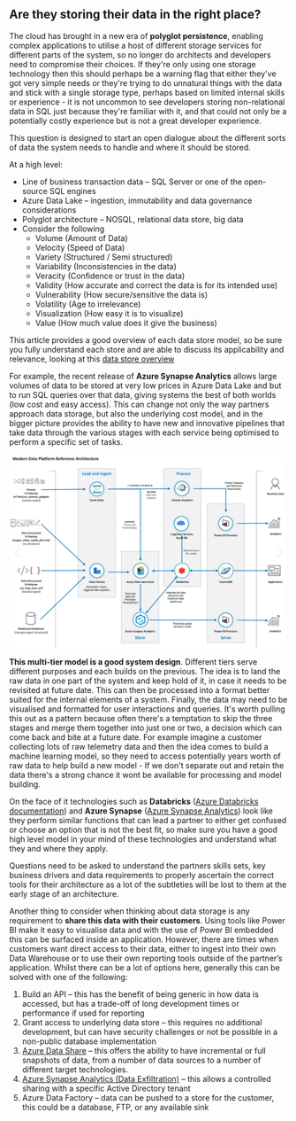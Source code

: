 ## Are they storing their data in the right place?

The cloud has brought in a new era of **polyglot persistence**, enabling complex applications to utilise a host of different storage services for different parts of the system, so no longer do architects and developers need to compromise their choices. If they're only using one storage technology then this should perhaps be a warning flag that either they've got very simple needs or they're trying to do unnatural things with the data and stick with a single storage type, perhaps based on limited internal skills or experience - it is not uncommon to see developers storing non-relational data in SQL just because they're familiar with it, and that could not only be a potentially costly experience but is not a great developer experience. 

This question is designed to start an open dialogue about the different sorts of data the system needs to handle and where it should be stored. 

At a high level:

* Line of business transaction data – SQL Server or one of the open-source SQL engines 
* Azure Data Lake – ingestion, immutability and data governance considerations
* Polyglot architecture – NOSQL, relational data store, big data
* Consider the following
    * Volume (Amount of Data)
    * Velocity (Speed of Data)
    * Variety (Structured / Semi structured)
    * Variability (Inconsistencies in the data)
    * Veracity (Confidence or trust in the data)
    * Validity (How accurate and correct the data is for its intended use)
    * Vulnerability (How secure/sensitive the data is)
    * Volatility (Age to irrelevance)
    * Visualization (How easy it is to visualize)
    * Value (How much value does it give the business)

This article provides a good overview of each data store model, so be sure you fully understand each store and are able to discuss its applicability and relevance, looking at this [data store overview](https://docs.microsoft.com/en-us/azure/architecture/guide/technology-choices/data-store-overview)

For example, the recent release of **Azure Synapse Analytics** allows large volumes of data to be stored at very low prices in Azure Data Lake and but to run SQL queries over that data, giving systems the best of both worlds (low cost and easy access). This can change not only the way partners approach data storage, but also the underlying cost model, and in the bigger picture provides the ability to have new and innovative pipelines that take data through the various stages with each service being optimised to perform a specific set of tasks.

![Modern Data Platform Reference Architecture](01-modern-data-platform.png)

**This multi-tier model is a good system design**. Different tiers serve different purposes and each builds on the previous. The idea is to land the raw data in one part of the system and keep hold of it, in case it needs to be revisited at future date. This can then be processed into a format better suited for the internal elements of a system. Finally, the data may need to be visualised and formatted for user interactions and queries. It's worth pulling this out as a pattern because often there's a temptation to skip the three stages and merge them together into just one or two, a decision which can come back and bite at a future date. For example imagine a customer collecting lots of raw telemetry data and then the idea comes to build a machine learning model, so they need to access potentially years worth of raw data to help build a new model - If we don't separate out and retain the data there's a strong chance it wont be available for processing and model building.

On the face of it technologies such as **Databricks** ([Azure Databricks documentation](https://docs.microsoft.com/en-us/azure/databricks/)) and **Azure Synapse** ([Azure Synapse Analytics](https://azure.microsoft.com/en-us/services/synapse-analytics/)) look like they perform similar functions that can lead a partner to either get confused or choose an option that is not the best fit, so make sure you have a good high level model in your mind of these technologies and understand what they and where they apply.

Questions need to be asked to understand the partners skills sets, key business drivers and data requirements to properly ascertain the correct tools for their architecture as a lot of the subtleties will be lost to them at the early stage of an architecture.

Another thing to consider when thinking about data storage is any requirement to **share this data with their customers**. Using tools like Power BI make it easy to visualise data and with the use of Power BI embedded this can be surfaced inside an application. However, there are times when customers want direct access to their data, either to ingest into their own Data Warehouse or to use their own reporting tools outside of the partner’s application. Whilst there can be a lot of options here, generally this can be solved with one of the following:

1. Build an API – this has the benefit of being generic in how data is accessed, but has a trade-off of long development times or performance if used for reporting
1. Grant access to underlying data store – this requires no additional development, but can have security challenges or not be possible in a non-public database implementation
1. [Azure Data Share](https://docs.microsoft.com/en-us/azure/data-share/overview) – this offers the ability to have incremental or full snapshots of data, from a number of data sources to a number of different target technologies.
1. [Azure Synapse Analytics (Data Exfiltration)](https://docs.microsoft.com/en-us/azure/synapse-analytics/security/workspace-data-exfiltration-protection) – this allows a controlled sharing with a specific Active Directory tenant
1. Azure Data Factory – data can be pushed to a store for the customer, this could be a database, FTP, or any available sink
